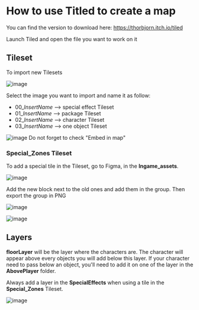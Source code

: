# How to use Titled to create a map

You can find the version to download here: https://thorbjorn.itch.io/tiled

Launch Tiled and open the file you want to work on it

## Tileset

To import new Tilesets

![image](https://user-images.githubusercontent.com/93337876/163482191-a9167a04-8293-46e2-bc03-374c798b9306.png)

Select the image you want to import and name it as follow:

+ 00_*InsertName* --> special effect Tileset
+ 01_*InsertName* --> package Tileset
+ 02_*InsertName* --> character Tileset
+ 03_*InsertName* --> one object Tileset

![image](https://user-images.githubusercontent.com/93337876/163482976-942c2f7c-6e34-4712-9c5a-3c6ffff954e3.png)
Do not forget to check "Embed in map"


### Special_Zones Tileset ###

To add a special tile in the Tileset, go to Figma, in the __Ingame_assets__. 

![image](https://user-images.githubusercontent.com/93337876/163486005-307d48d1-4fc7-4082-ad82-3afa6efb427a.png)

Add the new block next to the old ones and add them in the group. 
Then export the group in PNG

![image](https://user-images.githubusercontent.com/93337876/163487378-5e788829-a3de-45aa-8b18-fed3cdc5d44a.png)

![image](https://user-images.githubusercontent.com/93337876/163487444-5df91a50-0ed6-4217-ba15-cb088b750ce9.png)



## Layers

__floorLayer__ will be the layer where the characters are. The character will appear above every objects you will add below this layer.
If your character need to pass below an object, you'll need to add it on one of the layer in the __AbovePlayer__ folder.

Always add a layer in the __SpecialEffects__ when using a tile in the __Special_Zones__ Tileset.

![image](https://user-images.githubusercontent.com/93337876/163487667-808510d5-3989-49a2-90f9-bb2907009519.png)

